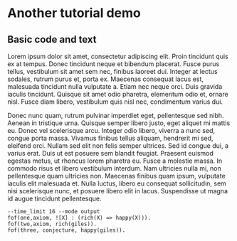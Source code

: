 # Another tutorial demo

## Basic code and text

Lorem ipsum dolor sit amet, consectetur adipiscing elit. Proin tincidunt quis ex at tempus. Donec tincidunt neque et bibendum placerat. Fusce purus tellus, vestibulum sit amet sem nec, finibus laoreet dui. Integer at lectus sodales, rutrum purus et, porta ex. Maecenas consequat lacus est, malesuada tincidunt nulla vulputate a. Etiam nec neque orci. Duis gravida iaculis tincidunt. Quisque sit amet odio pharetra, elementum odio et, ornare nisl. Fusce diam libero, vestibulum quis nisl nec, condimentum varius dui.  

Donec nunc quam, rutrum pulvinar imperdiet eget, pellentesque sed nibh. Aenean in tristique urna. Quisque semper libero justo, eget aliquet mi mattis eu. Donec vel scelerisque arcu. Integer odio libero, viverra a nunc sed, congue porta massa. Vivamus finibus tellus aliquam, hendrerit mi sed, eleifend orci. Nullam sed elit non felis semper ultrices. Sed id congue dui, a varius erat. Duis ut est posuere sem blandit feugiat. Praesent euismod egestas metus, ut rhoncus lorem pharetra eu. Fusce a molestie massa. In commodo risus et libero vestibulum interdum. Nam ultricies nulla mi, non pellentesque quam ultricies non. Maecenas finibus quam ipsum, vulputate iaculis elit malesuada et. Nulla luctus, libero eu consequat sollicitudin, sem nisi scelerisque nunc, et posuere libero elit in lacus. Suspendisse ut magna id augue tincidunt pellentesque.  
```
--time_limit 16 --mode output
fof(one,axiom, ![X] : (rich(X) => happy(X))).
fof(two,axiom, rich(giles)).
fof(three, conjecture, happy(giles)).
```